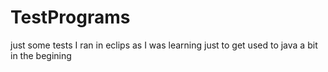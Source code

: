 # TestPrograms

just some tests I ran in eclips as I was learning just to get used to java a bit in the begining
